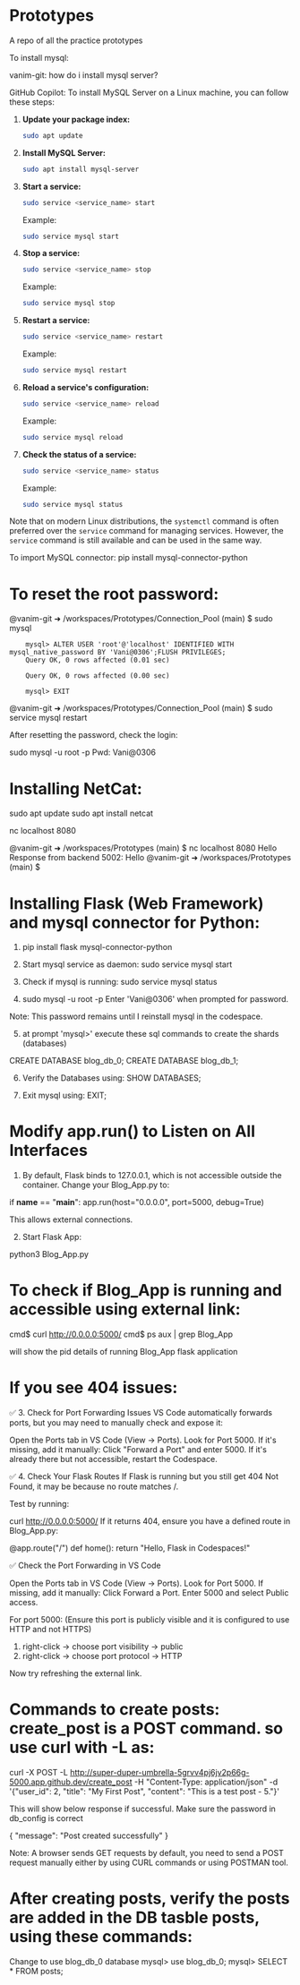 # Prototypes
A repo of all the practice prototypes

To install mysql:

vanim-git: how do i install mysql server?

GitHub Copilot: To install MySQL Server on a Linux machine, you can follow these steps:

1. **Update your package index:**
   ```bash
   sudo apt update
   ```

2. **Install MySQL Server:**
   ```bash
   sudo apt install mysql-server
   ```

1. **Start a service:**
   ```bash
   sudo service <service_name> start
   ```

   Example:
   ```bash
   sudo service mysql start
   ```

2. **Stop a service:**
   ```bash
   sudo service <service_name> stop
   ```

   Example:
   ```bash
   sudo service mysql stop
   ```

3. **Restart a service:**
   ```bash
   sudo service <service_name> restart
   ```

   Example:
   ```bash
   sudo service mysql restart
   ```

4. **Reload a service's configuration:**
   ```bash
   sudo service <service_name> reload
   ```

   Example:
   ```bash
   sudo service mysql reload
   ```

5. **Check the status of a service:**
   ```bash
   sudo service <service_name> status
   ```

   Example:
   ```bash
   sudo service mysql status
   ```


Note that on modern Linux distributions, the `systemctl` command is often preferred over the `service` command for managing services. However, the `service` command is still available and can be used in the same way.

To import MySQL connector: pip install mysql-connector-python

# To reset the root password:

@vanim-git ➜ /workspaces/Prototypes/Connection_Pool (main) $ sudo mysql

        mysql> ALTER USER 'root'@'localhost' IDENTIFIED WITH mysql_native_password BY 'Vani@0306';FLUSH PRIVILEGES;
        Query OK, 0 rows affected (0.01 sec)

        Query OK, 0 rows affected (0.00 sec)

        mysql> EXIT

@vanim-git ➜ /workspaces/Prototypes/Connection_Pool (main) $ sudo service mysql restart

After resetting the password, check the login:

sudo mysql -u root -p
Pwd: Vani@0306

# Installing NetCat:
sudo apt update
sudo apt install netcat

nc localhost 8080

@vanim-git ➜ /workspaces/Prototypes (main) $ nc localhost 8080
Hello
Response from backend 5002: Hello
@vanim-git ➜ /workspaces/Prototypes (main) $

# Installing Flask (Web Framework) and mysql connector for Python:
1. pip install flask mysql-connector-python

2. Start mysql service as daemon:
sudo service mysql start

3. Check if mysql is running:
sudo service mysql status

4. sudo mysql -u root -p
Enter 'Vani@0306' when prompted for password.

Note: This password remains until I reinstall mysql in the codespace. 

5. at prompt 'mysql>' execute these sql commands to create the shards (databases)

CREATE DATABASE blog_db_0;
CREATE DATABASE blog_db_1;

6. Verify the Databases using:
SHOW DATABASES;

7. Exit mysql using:
EXIT;

# Modify app.run() to Listen on All Interfaces 

1. By default, Flask binds to 127.0.0.1, which is not accessible outside the container. Change your Blog_App.py to:

if __name__ == "__main__":
    app.run(host="0.0.0.0", port=5000, debug=True)

This allows external connections.

2. Start Flask App:

python3 Blog_App.py

# To check if Blog_App is running and accessible using external link:

cmd$ curl http://0.0.0.0:5000/ 
cmd$ ps aux | grep Blog_App 

will show the pid details of running Blog_App flask application

# If you see 404 issues:

✅ 3. Check for Port Forwarding Issues
VS Code automatically forwards ports, but you may need to manually check and expose it:

Open the Ports tab in VS Code (View → Ports).
Look for Port 5000.
If it's missing, add it manually:
Click "Forward a Port" and enter 5000.
If it's already there but not accessible, restart the Codespace.

✅ 4. Check Your Flask Routes
If Flask is running but you still get 404 Not Found, it may be because no route matches /.

Test by running:

curl http://0.0.0.0:5000/
If it returns 404, ensure you have a defined route in Blog_App.py:

@app.route("/")
def home():
    return "Hello, Flask in Codespaces!"


✅ Check the Port Forwarding in VS Code

Open the Ports tab in VS Code (View → Ports).
Look for Port 5000.
If missing, add it manually:
Click Forward a Port.
Enter 5000 and select Public access.

For port 5000: (Ensure this port is publicly visible and it is configured to use HTTP and not HTTPS)
1. right-click -> choose port visibility -> public
2. right-click -> choose port protocol -> HTTP

Now try refreshing the external link.

# Commands to create posts: create_post is a POST command. so use curl with -L as:
curl -X POST -L http://super-duper-umbrella-5grvv4pj6jv2p66g-5000.app.github.dev/create_post -H "Content-Type: application/json" -d '{"user_id": 2, "title": "My First Post", "content": "This is a test post - 5."}'

This will show below response if successful. Make sure the password in db_config is correct 

{
  "message": "Post created successfully"
}

Note: A browser sends GET requests by default, you need to send a POST request manually either by using CURL commands or using POSTMAN tool.

# After creating posts, verify the posts are added in the DB tasble posts, using these commands:

Change to use blog_db_0 database
mysql> use blog_db_0;
mysql> SELECT * FROM posts;

